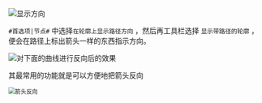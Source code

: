 ![显示方向](https://gitee.com/feng-xiaomo/fengimages/raw/master/20220318104111.png)

`#首选项|节点#` 中选择`在轮廓上显示路径方向` ，然后再工具栏选择 `显示带路径的轮廓` ，便会在路径上标出箭头一样的东西指示方向。

![对下面的曲线进行反向后的效果](https://gitee.com/feng-xiaomo/fengimages/raw/master/1647571501(1).jpg)

其最常用的功能就是可以方便地把箭头反向

<img src="https://gitee.com/feng-xiaomo/fengimages/raw/master/1647571726(1).png" alt="箭头反向" style="zoom:80%;" />